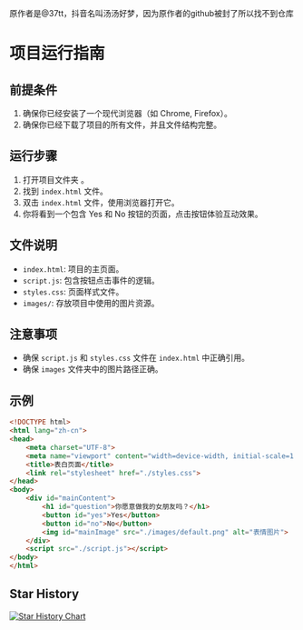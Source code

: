 原作者是@37tt，抖音名叫汤汤好梦，因为原作者的github被封了所以找不到仓库

# 项目运行指南

## 前提条件
1. 确保你已经安装了一个现代浏览器（如 Chrome, Firefox）。
2. 确保你已经下载了项目的所有文件，并且文件结构完整。

## 运行步骤
1. 打开项目文件夹 。
2. 找到 `index.html` 文件。
3. 双击 `index.html` 文件，使用浏览器打开它。
4. 你将看到一个包含 Yes 和 No 按钮的页面，点击按钮体验互动效果。

## 文件说明
- `index.html`: 项目的主页面。
- `script.js`: 包含按钮点击事件的逻辑。
- `styles.css`: 页面样式文件。
- `images/`: 存放项目中使用的图片资源。

## 注意事项
- 确保 `script.js` 和 `styles.css` 文件在 `index.html` 中正确引用。
- 确保 `images` 文件夹中的图片路径正确。

## 示例
```html
<!DOCTYPE html>
<html lang="zh-cn">
<head>
    <meta charset="UTF-8">
    <meta name="viewport" content="width=device-width, initial-scale=1.0">
    <title>表白页面</title>
    <link rel="stylesheet" href="./styles.css">
</head>
<body>
    <div id="mainContent">
        <h1 id="question">你愿意做我的女朋友吗？</h1>
        <button id="yes">Yes</button>
        <button id="no">No</button>
        <img id="mainImage" src="./images/default.png" alt="表情图片">
    </div>
    <script src="./script.js"></script>
</body>
</html>
```
## Star History

[![Star History Chart](https://api.star-history.com/svg?repos=solitude-mix/lover&type=Date)](https://www.star-history.com/#solitude-mix/lover&Date)
